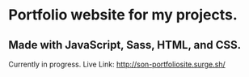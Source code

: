 # Portfolio website for my projects. 
## Made with JavaScript, Sass, HTML, and CSS.

Currently in progress.
Live Link: http://son-portfoliosite.surge.sh/
